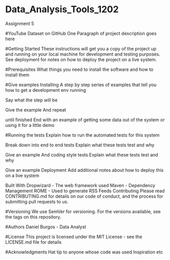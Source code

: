 # Data_Analysis_Tools_1202
Assignment 5

#YouTube Dataset on GitHub
One Paragraph of project description goes here

#Getting Started
These instructions will get you a copy of the project up and running on your local machine for development and testing purposes. See deployment for notes on how to deploy the project on a live system.

#Prerequisites
What things you need to install the software and how to install them

#Give examples
Installing
A step by step series of examples that tell you how to get a development env running

Say what the step will be

Give the example
And repeat

until finished
End with an example of getting some data out of the system or using it for a little demo

#Running the tests
Explain how to run the automated tests for this system

Break down into end to end tests
Explain what these tests test and why

Give an example
And coding style tests
Explain what these tests test and why

Give an example
Deployment
Add additional notes about how to deploy this on a live system

Built With
Dropwizard - The web framework used
Maven - Dependency Management
ROME - Used to generate RSS Feeds
Contributing
Please read CONTRIBUTING.md for details on our code of conduct, and the process for submitting pull requests to us.

#Versioning
We use SemVer for versioning. For the versions available, see the tags on this repository.

#Authors
Daniel Burgos - Data Analyst

#License
This project is licensed under the MIT License - see the LICENSE.md file for details

#Acknowledgments
Hat tip to anyone whose code was used
Inspiration
etc
